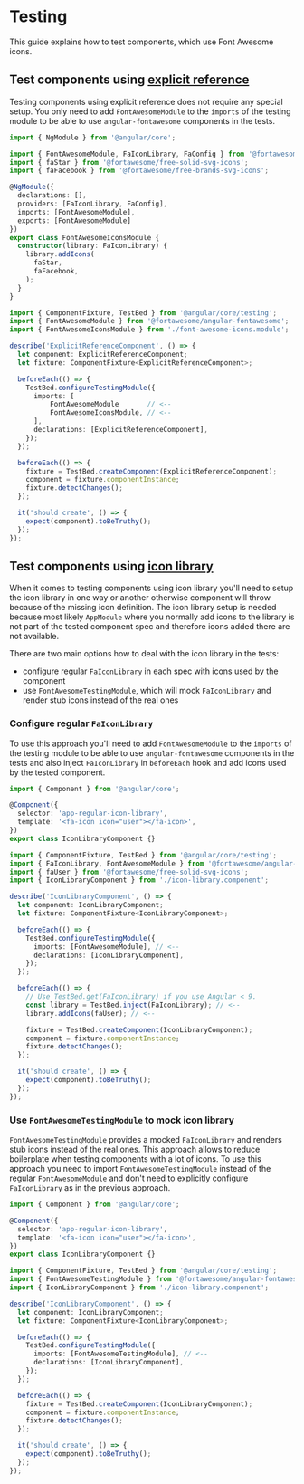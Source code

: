 # Testing

This guide explains how to test components, which use Font Awesome icons.

## Test components using [explicit reference](../usage/explicit-reference.md)

Testing components using explicit reference does not require any special setup. You only need to add `FontAwesomeModule` to the `imports` of the testing module to be able to use `angular-fontawesome` components in the tests.

```typescript
import { NgModule } from '@angular/core';

import { FontAwesomeModule, FaIconLibrary, FaConfig } from '@fortawesome/angular-fontawesome';
import { faStar } from '@fortawesome/free-solid-svg-icons';
import { faFacebook } from '@fortawesome/free-brands-svg-icons';

@NgModule({
  declarations: [],
  providers: [FaIconLibrary, FaConfig],
  imports: [FontAwesomeModule],
  exports: [FontAwesomeModule]
})
export class FontAwesomeIconsModule {
  constructor(library: FaIconLibrary) {
    library.addIcons(
      faStar,
      faFacebook,
    );
  }
}
```

```typescript
import { ComponentFixture, TestBed } from '@angular/core/testing';
import { FontAwesomeModule } from '@fortawesome/angular-fontawesome';
import { FontAwesomeIconsModule } from './font-awesome-icons.module';

describe('ExplicitReferenceComponent', () => {
  let component: ExplicitReferenceComponent;
  let fixture: ComponentFixture<ExplicitReferenceComponent>;

  beforeEach(() => {
    TestBed.configureTestingModule({
      imports: [
          FontAwesomeModule       // <--
          FontAwesomeIconsModule, // <--
      ],
      declarations: [ExplicitReferenceComponent],
    });
  });

  beforeEach(() => {
    fixture = TestBed.createComponent(ExplicitReferenceComponent);
    component = fixture.componentInstance;
    fixture.detectChanges();
  });

  it('should create', () => {
    expect(component).toBeTruthy();
  });
});

```

## Test components using [icon library](../usage/icon-library.md)

When it comes to testing components using icon library you'll need to setup the icon library in one way or another otherwise component will throw because of the missing icon definition.
The icon library setup is needed because most likely `AppModule` where you normally add icons to the library is not part of the tested component spec and therefore icons added there are not available.

There are two main options how to deal with the icon library in the tests:

- configure regular `FaIconLibrary` in each spec with icons used by the component
- use `FontAwesomeTestingModule`, which will mock `FaIconLibrary` and render stub icons instead of the real ones

### Configure regular `FaIconLibrary`

To use this approach you'll need to add `FontAwesomeModule` to the `imports` of the testing module to be able to use `angular-fontawesome` components in the tests and also inject `FaIconLibrary` in `beforeEach` hook and add icons used by the tested component.

```typescript
import { Component } from '@angular/core';

@Component({
  selector: 'app-regular-icon-library',
  template: '<fa-icon icon="user"></fa-icon>',
})
export class IconLibraryComponent {}
```

```typescript
import { ComponentFixture, TestBed } from '@angular/core/testing';
import { FaIconLibrary, FontAwesomeModule } from '@fortawesome/angular-fontawesome';
import { faUser } from '@fortawesome/free-solid-svg-icons';
import { IconLibraryComponent } from './icon-library.component';

describe('IconLibraryComponent', () => {
  let component: IconLibraryComponent;
  let fixture: ComponentFixture<IconLibraryComponent>;

  beforeEach(() => {
    TestBed.configureTestingModule({
      imports: [FontAwesomeModule], // <--
      declarations: [IconLibraryComponent],
    });
  });

  beforeEach(() => {
    // Use TestBed.get(FaIconLibrary) if you use Angular < 9.
    const library = TestBed.inject(FaIconLibrary); // <--
    library.addIcons(faUser); // <--

    fixture = TestBed.createComponent(IconLibraryComponent);
    component = fixture.componentInstance;
    fixture.detectChanges();
  });

  it('should create', () => {
    expect(component).toBeTruthy();
  });
});
```

### Use `FontAwesomeTestingModule` to mock icon library

`FontAwesomeTestingModule` provides a mocked `FaIconLibrary` and renders stub icons instead of the real ones. This approach allows to reduce boilerplate when testing components with a lot of icons. To use this approach you need to import `FontAwesomeTestingModule` instead of the regular `FontAwesomeModule` and don't need to explicitly configure `FaIconLibrary` as in the previous approach.

```typescript
import { Component } from '@angular/core';

@Component({
  selector: 'app-regular-icon-library',
  template: '<fa-icon icon="user"></fa-icon>',
})
export class IconLibraryComponent {}
```

```typescript
import { ComponentFixture, TestBed } from '@angular/core/testing';
import { FontAwesomeTestingModule } from '@fortawesome/angular-fontawesome/testing';
import { IconLibraryComponent } from './icon-library.component';

describe('IconLibraryComponent', () => {
  let component: IconLibraryComponent;
  let fixture: ComponentFixture<IconLibraryComponent>;

  beforeEach(() => {
    TestBed.configureTestingModule({
      imports: [FontAwesomeTestingModule], // <--
      declarations: [IconLibraryComponent],
    });
  });

  beforeEach(() => {
    fixture = TestBed.createComponent(IconLibraryComponent);
    component = fixture.componentInstance;
    fixture.detectChanges();
  });

  it('should create', () => {
    expect(component).toBeTruthy();
  });
});
```
